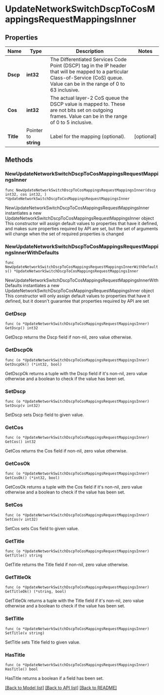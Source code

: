 # UpdateNetworkSwitchDscpToCosMappingsRequestMappingsInner

## Properties

Name | Type | Description | Notes
------------ | ------------- | ------------- | -------------
**Dscp** | **int32** | The Differentiated Services Code Point (DSCP) tag in the IP header that will be mapped to a particular Class-of-Service (CoS) queue. Value can be in the range of 0 to 63 inclusive. | 
**Cos** | **int32** | The actual layer-2 CoS queue the DSCP value is mapped to. These are not bits set on outgoing frames. Value can be in the range of 0 to 5 inclusive. | 
**Title** | Pointer to **string** | Label for the mapping (optional). | [optional] 

## Methods

### NewUpdateNetworkSwitchDscpToCosMappingsRequestMappingsInner

`func NewUpdateNetworkSwitchDscpToCosMappingsRequestMappingsInner(dscp int32, cos int32, ) *UpdateNetworkSwitchDscpToCosMappingsRequestMappingsInner`

NewUpdateNetworkSwitchDscpToCosMappingsRequestMappingsInner instantiates a new UpdateNetworkSwitchDscpToCosMappingsRequestMappingsInner object
This constructor will assign default values to properties that have it defined,
and makes sure properties required by API are set, but the set of arguments
will change when the set of required properties is changed

### NewUpdateNetworkSwitchDscpToCosMappingsRequestMappingsInnerWithDefaults

`func NewUpdateNetworkSwitchDscpToCosMappingsRequestMappingsInnerWithDefaults() *UpdateNetworkSwitchDscpToCosMappingsRequestMappingsInner`

NewUpdateNetworkSwitchDscpToCosMappingsRequestMappingsInnerWithDefaults instantiates a new UpdateNetworkSwitchDscpToCosMappingsRequestMappingsInner object
This constructor will only assign default values to properties that have it defined,
but it doesn't guarantee that properties required by API are set

### GetDscp

`func (o *UpdateNetworkSwitchDscpToCosMappingsRequestMappingsInner) GetDscp() int32`

GetDscp returns the Dscp field if non-nil, zero value otherwise.

### GetDscpOk

`func (o *UpdateNetworkSwitchDscpToCosMappingsRequestMappingsInner) GetDscpOk() (*int32, bool)`

GetDscpOk returns a tuple with the Dscp field if it's non-nil, zero value otherwise
and a boolean to check if the value has been set.

### SetDscp

`func (o *UpdateNetworkSwitchDscpToCosMappingsRequestMappingsInner) SetDscp(v int32)`

SetDscp sets Dscp field to given value.


### GetCos

`func (o *UpdateNetworkSwitchDscpToCosMappingsRequestMappingsInner) GetCos() int32`

GetCos returns the Cos field if non-nil, zero value otherwise.

### GetCosOk

`func (o *UpdateNetworkSwitchDscpToCosMappingsRequestMappingsInner) GetCosOk() (*int32, bool)`

GetCosOk returns a tuple with the Cos field if it's non-nil, zero value otherwise
and a boolean to check if the value has been set.

### SetCos

`func (o *UpdateNetworkSwitchDscpToCosMappingsRequestMappingsInner) SetCos(v int32)`

SetCos sets Cos field to given value.


### GetTitle

`func (o *UpdateNetworkSwitchDscpToCosMappingsRequestMappingsInner) GetTitle() string`

GetTitle returns the Title field if non-nil, zero value otherwise.

### GetTitleOk

`func (o *UpdateNetworkSwitchDscpToCosMappingsRequestMappingsInner) GetTitleOk() (*string, bool)`

GetTitleOk returns a tuple with the Title field if it's non-nil, zero value otherwise
and a boolean to check if the value has been set.

### SetTitle

`func (o *UpdateNetworkSwitchDscpToCosMappingsRequestMappingsInner) SetTitle(v string)`

SetTitle sets Title field to given value.

### HasTitle

`func (o *UpdateNetworkSwitchDscpToCosMappingsRequestMappingsInner) HasTitle() bool`

HasTitle returns a boolean if a field has been set.


[[Back to Model list]](../README.md#documentation-for-models) [[Back to API list]](../README.md#documentation-for-api-endpoints) [[Back to README]](../README.md)



